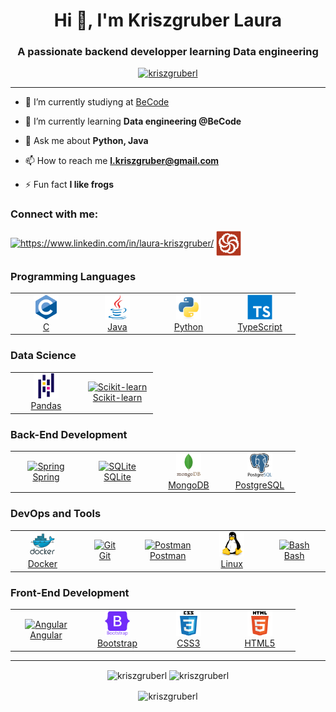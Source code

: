 <h1 align="center">Hi 👋, I'm Kriszgruber Laura</h1>
<h3 align="center">A passionate backend developper learning Data engineering</h3>

<p align="center"> <a href="https://github.com/ryo-ma/github-profile-trophy"><img src="https://github-profile-trophy.vercel.app/?username=kriszgruberl" alt="kriszgruberl" /></a> </p>

-----------

  - 🔭 I’m currently studiyng at [BeCode](https://becode.org/)
  
  - 🌱 I’m currently learning **Data engineering @BeCode**
  
  - 💬 Ask me about **Python, Java**
  
  - 📫 How to reach me **l.kriszgruber@gmail.com**
  
  - ⚡ Fun fact **I like frogs**

<h3 align="left">Connect with me:</h3>
<p align="left">
<a href="https://linkedin.com/in/https://www.linkedin.com/in/laura-kriszgruber/" target="blank"><img align="center" src="https://raw.githubusercontent.com/rahuldkjain/github-profile-readme-generator/master/src/images/icons/Social/linked-in-alt.svg" alt="https://www.linkedin.com/in/laura-kriszgruber/" height="30" width="40" /></a>
<a href="https://www.codewars.com/users/kriszgruberl" target="blank"><img align="center" src="cw.svg" alt="https://www.codewars.com/users/kriszgruberl" height="40" width="40" /></a>
</p>

<!-- Programming Languages -->
<h3>Programming Languages</h3>
<table>
  <tr>
    <td align="center" width="100px">
      <a href="https://www.cprogramming.com/" target="_blank" rel="noreferrer">
        <img src="https://raw.githubusercontent.com/devicons/devicon/master/icons/c/c-original.svg" alt="C" width="40" height="40"/>
        <br>C
      </a>
    </td>
    <td align="center" width="100px">
      <a href="https://www.java.com" target="_blank" rel="noreferrer">
        <img src="https://raw.githubusercontent.com/devicons/devicon/master/icons/java/java-original.svg" alt="Java" width="40" height="40"/>
        <br>Java
      </a>
    </td>
    <td align="center" width="100px">
      <a href="https://www.python.org" target="_blank" rel="noreferrer">
        <img src="https://raw.githubusercontent.com/devicons/devicon/master/icons/python/python-original.svg" alt="Python" width="40" height="40"/>
        <br>Python
      </a>
    </td>
    <td align="center" width="100px">
      <a href="https://www.typescriptlang.org/" target="_blank" rel="noreferrer">
        <img src="https://raw.githubusercontent.com/devicons/devicon/master/icons/typescript/typescript-original.svg" alt="TypeScript" width="40" height="40"/>
        <br>TypeScript
      </a>
    </td>
  </tr>
</table>

<!-- Data Science -->
<h3>Data Science</h3>
<table>
  <tr>
    <td align="center" width="100px">
      <a href="https://pandas.pydata.org/" target="_blank" rel="noreferrer">
        <img src="https://raw.githubusercontent.com/devicons/devicon/2ae2a900d2f041da66e950e4d48052658d850630/icons/pandas/pandas-original.svg" alt="Pandas" width="40" height="40"/>
        <br>Pandas
      </a>
    </td>
    <td align="center" width="100px">
      <a href="https://scikit-learn.org/" target="_blank" rel="noreferrer">
        <img src="https://upload.wikimedia.org/wikipedia/commons/0/05/Scikit_learn_logo_small.svg" alt="Scikit-learn" width="40" height="40"/>
        <br>Scikit-learn
      </a>
    </td>
  </tr>
</table>


<!-- Back-End Development -->
<h3>Back-End Development</h3>
<table>
  <tr>
    <td align="center" width="100px">
      <a href="https://spring.io/" target="_blank" rel="noreferrer">
        <img src="https://www.vectorlogo.zone/logos/springio/springio-icon.svg" alt="Spring" width="40" height="40"/>
        <br>Spring
      </a>
    </td>
    <td align="center" width="100px">
      <a href="https://www.sqlite.org/" target="_blank" rel="noreferrer">
        <img src="https://www.vectorlogo.zone/logos/sqlite/sqlite-icon.svg" alt="SQLite" width="40" height="40"/>
        <br>SQLite
      </a>
    </td>
    <td align="center" width="100px">
      <a href="https://www.mongodb.com/" target="_blank" rel="noreferrer">
        <img src="https://raw.githubusercontent.com/devicons/devicon/master/icons/mongodb/mongodb-original-wordmark.svg" alt="MongoDB" width="40" height="40"/>
        <br>MongoDB
      </a>
    </td>
    <td align="center" width="100px">
      <a href="https://www.postgresql.org" target="_blank" rel="noreferrer">
        <img src="https://raw.githubusercontent.com/devicons/devicon/master/icons/postgresql/postgresql-original-wordmark.svg" alt="PostgreSQL" width="40" height="40"/>
        <br>PostgreSQL
      </a>
    </td>
  </tr>
</table>


<!-- DevOps and Tools -->
<h3>DevOps and Tools</h3>
<table>
  <tr>
    <td align="center" width="100px">
      <a href="https://www.docker.com/" target="_blank" rel="noreferrer">
        <img src="https://raw.githubusercontent.com/devicons/devicon/master/icons/docker/docker-original-wordmark.svg" alt="Docker" width="40" height="40"/>
        <br>Docker
      </a>
    </td>
    <td align="center" width="100px">
      <a href="https://git-scm.com/" target="_blank" rel="noreferrer">
        <img src="https://www.vectorlogo.zone/logos/git-scm/git-scm-icon.svg" alt="Git" width="40" height="40"/>
        <br>Git
      </a>
    </td>
    <td align="center" width="100px">
      <a href="https://postman.com" target="_blank" rel="noreferrer">
        <img src="https://www.vectorlogo.zone/logos/getpostman/getpostman-icon.svg" alt="Postman" width="40" height="40"/>
        <br>Postman
      </a>
    </td>
    <td align="center" width="100px">
      <a href="https://www.linux.org/" target="_blank" rel="noreferrer">
        <img src="https://raw.githubusercontent.com/devicons/devicon/master/icons/linux/linux-original.svg" alt="Linux" width="40" height="40"/>
        <br>Linux
      </a>
    </td>
    <td align="center" width="100px">
      <a href="https://www.gnu.org/software/bash/" target="_blank" rel="noreferrer">
        <img src="https://www.vectorlogo.zone/logos/gnu_bash/gnu_bash-icon.svg" alt="Bash" width="40" height="40"/>
        <br>Bash
      </a>
    </td>
  </tr>
</table>



<!-- Front-End Development -->
<h3>Front-End Development</h3>
<table>
  <tr>
    <td align="center" width="100px">
      <a href="https://angular.io" target="_blank" rel="noreferrer">
        <img src="https://angular.io/assets/images/logos/angular/angular.svg" alt="Angular" width="40" height="40"/>
        <br>Angular
      </a>
    </td>
    <td align="center" width="100px">
      <a href="https://getbootstrap.com" target="_blank" rel="noreferrer">
        <img src="https://raw.githubusercontent.com/devicons/devicon/master/icons/bootstrap/bootstrap-plain-wordmark.svg" alt="Bootstrap" width="40" height="40"/>
        <br>Bootstrap
      </a>
    </td>
    <td align="center" width="100px">
      <a href="https://www.w3schools.com/css/" target="_blank" rel="noreferrer">
        <img src="https://raw.githubusercontent.com/devicons/devicon/master/icons/css3/css3-original-wordmark.svg" alt="CSS3" width="40" height="40"/>
        <br>CSS3
      </a>
    </td>
    <td align="center" width="100px">
      <a href="https://www.w3.org/html/" target="_blank" rel="noreferrer">
        <img src="https://raw.githubusercontent.com/devicons/devicon/master/icons/html5/html5-original-wordmark.svg" alt="HTML5" width="40" height="40"/>
        <br>HTML5
      </a>
    </td>
  </tr>
</table>



------
<div align ="center">
  <div display="inline">
    <p><img align="center" src="https://github-readme-stats.vercel.app/api/top-langs?username=kriszgruberl&show_icons=true&locale=en&layout=compact" alt="kriszgruberl" />
    <img align="center" src="https://github-readme-stats.vercel.app/api?username=kriszgruberl&show_icons=true&locale=en" alt="kriszgruberl" /></p>
  </div>


<p><img align="center" src="https://github-readme-streak-stats.herokuapp.com/?user=kriszgruberl&" alt="kriszgruberl" /></p>

</div>

